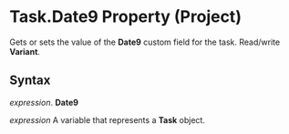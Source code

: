 
# Task.Date9 Property (Project)

Gets or sets the value of the  **Date9** custom field for the task. Read/write **Variant**.


## Syntax

 _expression_. **Date9**

 _expression_ A variable that represents a **Task** object.

